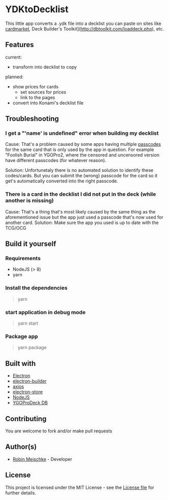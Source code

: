 # YDKtoDecklist
This little app converts a .ydk file into a decklist you can paste on sites like [cardmarket](https://www.cardmarket.com), Deck Builder's Toolkit](http://dbtoolkit.com/loaddeck.php), etc.

## Features

current:
* transform into decklist to copy

planned:
* show prices for cards
  * set sources for prices
  * link to the pages
* convert into Konami's decklist file

## Troubleshooting

### I get a "'name' is undefined" error when building my decklist
Cause: That's a problem caused by some apps having multiple [passcodes](https://yugipedia.com/wiki/Password) for the same card that is only used by the app in question.
For example "Foolish Burial" in YGOPro2, where the censored and uncensored version have different passcodes (for whatever reason). 

Solution: Unfortunetaly there is no automated solution to identify these codes/cards.
But you can submit the (wrong) passcode for the card so it get's automatically converted into the right passcode.

### There is a card in the decklist I did not put in the deck (while another is missing)
Cause: That's a thing that's most likely caused by the same thing as the aforementioned issue but the app just used a passcode that's now used for another card.
Solution: Make sure the app you used is up to date with the TCG/OCG 

## Build it yourself

### Requirements
* NodeJS (> 8)
* yarn

### Install the dependencies
>yarn

### start application in debug mode
>yarn start

### Package app
>yarn package


## Built with
* [Electron](https://www.electronjs.org/)
* [electron-builder](https://github.com/electron-userland/electron-builder)
* [axios](https://github.com/axios/axios)
* [electron-store](https://github.com/sindresorhus/electron-store)
* [NodeJS](https://nodejs.org/en/)
* [YGOProDeck DB](https://db.ygoprodeck.com)


## Contributing

You are welcome to fork and/or make pull requests

## Author(s)
* [Robin Meischke](https://www.nierhain.de) - Developer

## License
This project is licensed under the MIT License - see the [License file](https://github.com/Nierhain/YDKtoDecklist/blob/master/LICENSE.md) for further details.